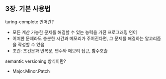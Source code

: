 ## 3장. 기본 사용법
turing-complete 언어란?  
- 모든 계산 가능한 문제를 해결할 수 있는 능력을 가진 프로그래밍 언어  
- 어떠한 문제라도 충분한 시간과 메모리가 주어진다면, 그 문제를 해결하는 알고리즘을 작성할 수 있음   
- 조건: 조건문과 반복문, 변수와 메모리 접근, 함수호출  

semantic versioning 방식이란?  
- Major.Minor.Patch 